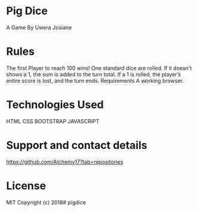 # Pig Dice
A Game By Uwera Josiane
# Rules
The first Player to reach 100 wins!
One standard dice are rolled. If it doesn't shows a 1, the sum is added to the turn total.
If a 1 is rolled, the player’s entire score is lost, and the turn ends.
Requirements
A working browser.

# Technologies Used
HTML CSS BOOTSTRAP JAVASCRIPT

# Support and contact details
https://github.com/Alchemy17?tab=repositories

# License
MIT Copyright (c) 2018# pigdice

